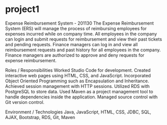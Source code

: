 # project1
Expense Reimbursement System - 201130 
The Expense Reimbursement System (ERS) will manage the process of reimbursing employees for expenses incurred while on company time. All employees in the company can login and submit requests for reimbursement and view their past tickets and pending requests. Finance managers can log in and view all reimbursement requests and past history for all employees in the company. Finance managers are authorized to approve and deny requests for expense reimbursement.

Roles / Responsibilities
Worked Studio Code for development.
Created interactive web pages using HTML, CSS, and JavaScript.
Incorporated Object Oriented Programming such as Encapsulation and Inheritance.
Achieved session management with HTTP sessions.
Utilized RDS with PostgreSQL to store data.
Used Maven as a project management tool to handle dependencies inside the application.
Managed source control with Git version control. 

Environment / Technologies
Java, JavaScript, HTML, CSS, JDBC, SQL, AJAX, Bootstrap, RDS, Git, Maven
